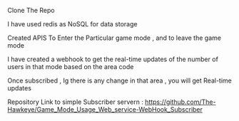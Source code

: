 Clone The Repo


I have used redis as NoSQL for data storage

Created APIS To Enter the Particular game mode , and to leave the game mode

I have created a webhook to get the real-time updates of the number of users in that mode based on the area code 

Once subscribed , Ig there is any change in that area , you will get Real-time updates 

Repository Link to simple Subscriber servern : https://github.com/The-Hawkeye/Game_Mode_Usage_Web_service-WebHook_Subscriber

